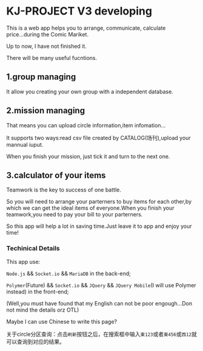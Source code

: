 # KJ-PROJECT V3 developing

This is a web app helps you to arrange, communicate, calculate price...during the Comic Mariket.

Up to now, I have not finished it.

There will be many useful fucntions.

## 1.group managing

It allow you creating your own group with a independent database.

## 2.mission managing

That means you can upload circle information,item infomation...

It supports two ways:read csv file created by CATALOG(场刊),upload your mannual iuput.

When you finish your mission, just tick it and turn to the next one.

## 3.calculator of your items

Teamwork is the key to success of one battle.

So you will need to arrange your parterners to buy items for each other,by which we can get the ideal items of everyone.When you finish your teamwork,you need to pay your bill to your parterners.

So this app will help a lot in saving time.Just leave it to app and enjoy your time!

### Techinical Details

This app use:

`Node.js` && `Socket.io` && `MariaDB` in the back-end;

`Polymer`(Future) && `Socket.io` && `JQuery` && `JQuery Mobile`(I will use Polymer instead) in the front-end;

(Well,you must have found that my English can not be poor engough...Don not mind the details orz OTL)

Maybe I can use Chinese to write this page?


 关于circle分区查询：点击`刷新`按钮之后，在搜索框中输入`東123`或者`東456`或`西12`就可以查询到对应的结果。
 

 
